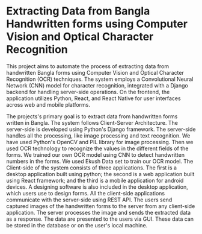 # Extracting Data from Bangla Handwritten forms using Computer Vision and Optical Character Recognition
 This project aims to automate the process of extracting data from handwritten Bangla forms using Computer Vision and Optical Character Recognition (OCR) techniques. The system employs a Convolutional Neural Network (CNN) model for character recognition, integrated with a Django backend for handling server-side operations. On the frontend, the application utilizes Python, React, and React Native for user interfaces across web and mobile platforms.


The projects's primary goal is to extract data from handwritten forms written in Bangla. The system follows Client-Server Architecture. The server-side is developed using Python's Django framework. The server-side handles all the processing, like image processing and text recognition. We have used Python's OpenCV and PIL library for image processing. Then we used  OCR technology to recognize the values in the different fields of the forms. We trained our own OCR model using CNN to detect handwritten numbers in the forms. We used Ekush Data set to train our OCR model. The Client-side of the system consists of three applications. The first is a desktop application built using python; the second is a web application built using React framework; and the third is a mobile application for android devices. A designing software is also included in the desktop application, which users use to design forms. All the client-side applications communicate with the server-side using REST API. The users send captured images of the handwritten forms to the server from any client-side application. The server processes the image and sends the extracted data as a response. The data are presented to the users via GUI. These data can be stored in the database or on the user's local machine.


